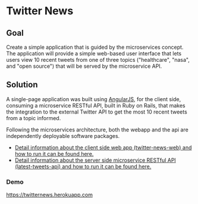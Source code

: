 # Twitter News
## Goal
Create a simple application that is guided by the microservices concept. The application will provide a simple web-based user interface that lets users view 10 recent tweets from one of three topics ("healthcare", "nasa", and "open source") that will be served by the microservice API.

## Solution
A single-page application was built using [AngularJS](https://angularjs.org/), for the client side, consuming a microservice RESTful API, built in Ruby on Rails, that makes the integration to the external Twitter API to get the most 10 recent tweets from a topic informed.

Following the microservices architecture, both the webapp and the api are independently deployable software packages.

* [Detail information about the client side web app (twitter-news-web) and how to run it can be found here.](/twitter-news-web)
* [Detail information about the server side microservice RESTful API (latest-tweets-api) and how to run it can be found here.](/latest-tweets-api)


### Demo
https://twitternews.herokuapp.com
